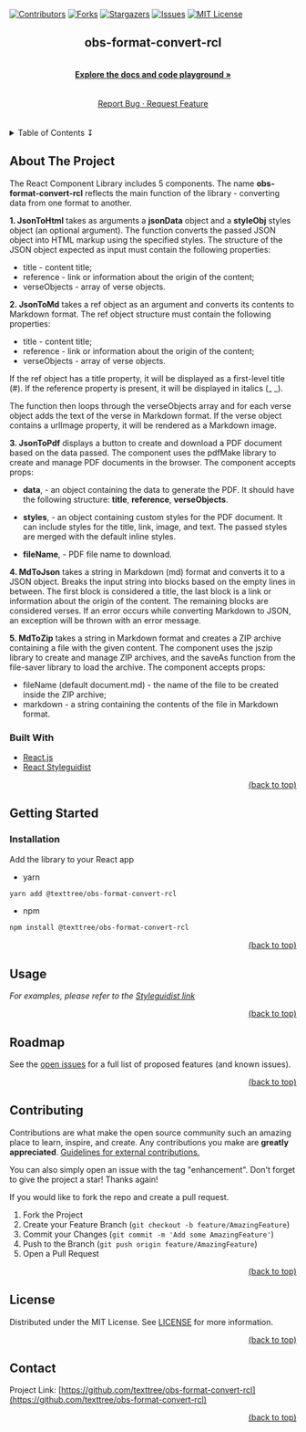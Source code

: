<div id="top"></div>

[![Contributors](https://img.shields.io/github/contributors/texttree/obs-format-convert-rcl.svg?style=for-the-badge)](https://github.com/texttree/obs-format-convert-rcl/graphs/contributors)
[![Forks](https://img.shields.io/github/forks/texttree/obs-format-convert-rcl.svg?style=for-the-badge)](https://github.com/texttree/obs-format-convert-rcl/network/members)
[![Stargazers](https://img.shields.io/github/stars/texttree/obs-format-convert-rcl.svg?style=for-the-badge)](https://github.com/texttree/obs-format-convert-rcl/stargazers)
[![Issues](https://img.shields.io/github/issues/texttree/obs-format-convert-rcl.svg?style=for-the-badge)](https://github.com/texttree/obs-format-convert-rcl/issues)
[![MIT License](https://img.shields.io/github/license/texttree/obs-format-convert-rcl.svg?style=for-the-badge)](https://github.com/texttree/obs-format-convert-rcl/blob/master/LICENSE)

<h2><div align="center">obs-format-convert-rcl</div></h2>
<br />

<center><strong><a href="https://obs-format-convert-rcl.netlify.app">Explore the docs and code playground »</a></strong></center>
<br />
<br />
<center>
  <a href="https://github.com/texttree/obs-format-convert-rcl/issues">Report Bug · </a>
  <a href="https://github.com/texttree/obs-format-convert-rcl/issues">Request Feature</a>
</center>

<br />
<br />
<details>
  <summary>Table of Contents ↧</summary>
  <ul>
    <li>
      <a href="#about-the-project">About The Project</a>
      <ul>
        <li><a href="#built-with">Built With</a></li>
      </ul>
    </li>
    <li>
      <a href="#getting-started">Getting Started</a>
      <ul>
        <li><a href="#installation">Installation</a></li>
      </ul>
    </li>
    <li><a href="#usage">Usage</a></li>
    <li><a href="#roadmap">Roadmap</a></li>
    <li><a href="#contributing">Contributing</a></li>
    <li><a href="#license">License</a></li>
    <li><a href="#contact">Contact</a></li>
  </ul>
</details>

<!-- ABOUT THE PROJECT -->

## About The Project

The React Component Library includes 5 components.
The name **obs-format-convert-rcl** reflects the main function of the library - converting data from one format to another.

**1. JsonToHtml** takes as arguments a **jsonData** object and a **styleObj** styles object (an optional argument). The function converts the passed JSON object into HTML markup using the specified styles. The structure of the JSON object expected as input must contain the following properties:

- title - content title;
- reference - link or information about the origin of the content;
- verseObjects - array of verse objects.

**2. JsonToMd** takes a ref object as an argument and converts its contents to Markdown format. The ref object structure must contain the following properties:

- title - content title;
- reference - link or information about the origin of the content;
- verseObjects - array of verse objects.

If the ref object has a title property, it will be displayed as a first-level title (#). If the reference property is present, it will be displayed in italics (\_ \_).

The function then loops through the verseObjects array and for each verse object adds the text of the verse in Markdown format. If the verse object contains a urlImage property, it will be rendered as a Markdown image.

**3. JsonToPdf** displays a button to create and download a PDF document based on the data passed. The component uses the pdfMake library to create and manage PDF documents in the browser.
The component accepts props:

- **data**, - an object containing the data to generate the PDF. It should have the following structure: **title**, **reference**, **verseObjects**.

- **styles**, - an object containing custom styles for the PDF document. It can include styles for the title, link, image, and text. The passed styles are merged with the default inline styles.

- **fileName**, - PDF file name to download.

**4. MdToJson** takes a string in Markdown (md) format and converts it to a JSON object.
Breaks the input string into blocks based on the empty lines in between. The first block is considered a title, the last block is a link or information about the origin of the content. The remaining blocks are considered verses.
If an error occurs while converting Markdown to JSON, an exception will be thrown with an error message.

**5. MdToZip** takes a string in Markdown format and creates a ZIP archive containing a file with the given content. The component uses the jszip library to create and manage ZIP archives, and the saveAs function from the file-saver library to load the archive.
The component accepts props:

- fileName (default document.md) - the name of the file to be created inside the ZIP archive;
- markdown - a string containing the contents of the file in Markdown format.

### Built With

- [React.js](https://reactjs.org/)
- [React Styleguidist](https://react-styleguidist.js.org/)

<a style="text-align: right; display: block" href="#top">(back to top)</a>

<!-- GETTING STARTED -->

## Getting Started

### Installation

Add the library to your React app

- yarn

```bash
yarn add @texttree/obs-format-convert-rcl
```

- npm

```bash
npm install @texttree/obs-format-convert-rcl
```

<a style="text-align: right; display: block" href="#top">(back to top)</a>

<!-- USAGE EXAMPLES -->

## Usage

_For examples, please refer to the [Styleguidist link](https://obs-format-convert-rcl.netlify.app)_

<a style="text-align: right; display: block" href="#top">(back to top)</a>

<!-- ROADMAP -->

## Roadmap

See the [open issues](https://github.com/texttree/obs-format-convert-rcl/issues) for a full list of proposed features (and known issues).

<a style="text-align: right; display: block" href="#top">(back to top)</a>

<!-- CONTRIBUTING -->

## Contributing

Contributions are what make the open source community such an amazing place to learn, inspire, and create. Any contributions you make are **greatly appreciated**. [Guidelines for external contributions.](https://forum.door43.org)

You can also simply open an issue with the tag "enhancement".
Don't forget to give the project a star! Thanks again!

If you would like to fork the repo and create a pull request.

1. Fork the Project
2. Create your Feature Branch (`git checkout -b feature/AmazingFeature`)
3. Commit your Changes (`git commit -m 'Add some AmazingFeature'`)
4. Push to the Branch (`git push origin feature/AmazingFeature`)
5. Open a Pull Request

<a style="text-align: right; display: block" href="#top">(back to top)</a>

<!-- LICENSE -->

## License

Distributed under the MIT License. See [LICENSE](https://github.com/texttree/obs-format-convert-rcl/blob/master/LICENSE) for more information.

<a style="text-align: right; display: block" href="#top">(back to top)</a>

<!-- CONTACT -->

## Contact

Project Link: [https://github.com/texttree/obs-format-convert-rcl](https://github.com/texttree/obs-format-convert-rcl)

<a style="text-align: right; display: block" href="#top">(back to top)</a>
